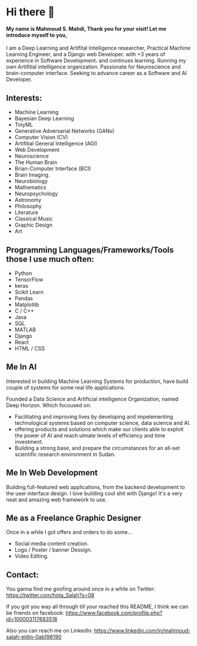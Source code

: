 # Hi there 👋

#### My name is Mahmoud S. Mahdi, Thank you for your visit! Let me introduce myself to you,
I am a Deep Learning and Artifital Intelligence researcher, Practical Machine Learning Engineer, and a Django web Developer. with +3 years of experience in Software Development، and continues learning. Running my own Artifitial intelligence organization. Passionate for Neuroscience and brain-computer interface. Seeking to advance career as a Software and AI Developer.


## Interests:

- Machine Learning
- Bayesian Deep Learning
- TinyML
- Generative Adversarial Networks (GANs)
- Computer Vision (CV)
- Artifitial General Intelligence (AGI)
- Web Development
- Neuroscience
- The Human Brain
- Brian-Computer Interface (BCI)
- Brain Imaging.
- Neurobiology
- Mathematics
- Neuropsychology
- Astronomy
- Philosophy
- Literature
- Classical Music
- Graphic Design
- Art


## Programming Languages/Frameworks/Tools those I use much often:

- Python
- TensorFlow
- keras
- Scikit Learn
- Pandas
- Matplotlib
- C / C++
- Java
- SQL
- MATLAB
- Django
- React
- HTML / CSS


## Me In AI

Interested in building Machine Learning Systems for production, have build couple of systems for some real life applications.

Founded a Data Science and Artificial intelligence Organization, named Deep Horizon. Which focoused on:
- Facilitating and improving lives by developing and impelementing technological systems based on computer science, data science and AI.
- offering products and solutions which make our clients able to exploit the power of AI and reach ulmate levels of efficiency and time investment.
- Building a strong base, and prepare the circumstances for an all-set scientific research environment in Sudan.


## Me In Web Development

Building full-featured web applications, from the backend development to the user interface design.
I love building cool shit with Django! It's a very neat and amazing web framework to use.


## Me as a Freelance Graphic Designer

Once in a while I got offers and orders to do some...
- Social media content creation.
- Logo / Poster / banner Dessign.
- Video Editing.


## Contact:

You ganna find me goofing around once in a while on Twitter:
https://twitter.com/hota_Salah?s=08

If you got you way all through till your reached this README, I think we can be friends on facebook:
https://www.facebook.com/profile.php?id=100003117683518

Also you can reach me on LinkedIn:
https://www.linkedin.com/in/mahmoud-salah-eldin-0ab198190





<!--
**hotasalah/hotasalah** is a ✨ _special_ ✨ repository because its `README.md` (this file) appears on your GitHub profile.

Here are some ideas to get you started:

- 🔭 I’m currently working on ...
- 🌱 I’m currently learning ...
- 👯 I’m looking to collaborate on ...
- 🤔 I’m looking for help with ...
- 💬 Ask me about ...
- 📫 How to reach me: ...
- 😄 Pronouns: ...
- ⚡ Fun fact: ...
-->
